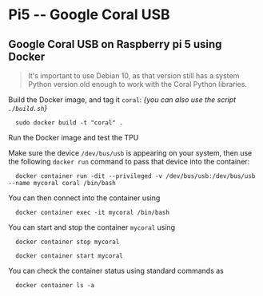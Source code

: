 # Pi5 -- Google Coral USB

## Google Coral USB on Raspberry pi 5 using Docker

> It's important to use Debian 10, as that version still has a system Python version old enough to work with the Coral Python libraries.

Build the Docker image, and tag it `coral`: *{you can also use the script `./build.sh`}*
```
  sudo docker build -t "coral" .
```
Run the Docker image and test the TPU

Make sure the device `/dev/bus/usb` is appearing on your system, then use the following `docker run` command to pass that device into the container:
```
  docker container run -dit --privileged -v /dev/bus/usb:/dev/bus/usb --name mycoral coral /bin/bash
```

You can then connect into the container using
```
  docker container exec -it mycoral /bin/bash
```
You can start and stop the container `mycoral` using
```
  docker container stop mycoral
``` 

```
  docker container start mycoral
```

You can check the container status using standard commands as
```
  docker container ls -a
```
